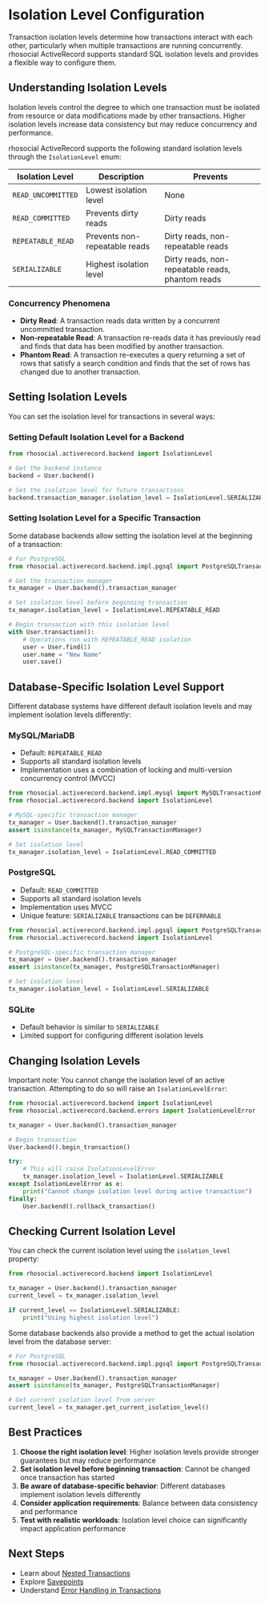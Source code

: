 # Isolation Level Configuration

Transaction isolation levels determine how transactions interact with each other, particularly when multiple transactions are running concurrently. rhosocial ActiveRecord supports standard SQL isolation levels and provides a flexible way to configure them.

## Understanding Isolation Levels

Isolation levels control the degree to which one transaction must be isolated from resource or data modifications made by other transactions. Higher isolation levels increase data consistency but may reduce concurrency and performance.

rhosocial ActiveRecord supports the following standard isolation levels through the `IsolationLevel` enum:

| Isolation Level | Description | Prevents |
|----------------|-------------|----------|
| `READ_UNCOMMITTED` | Lowest isolation level | None |
| `READ_COMMITTED` | Prevents dirty reads | Dirty reads |
| `REPEATABLE_READ` | Prevents non-repeatable reads | Dirty reads, non-repeatable reads |
| `SERIALIZABLE` | Highest isolation level | Dirty reads, non-repeatable reads, phantom reads |

### Concurrency Phenomena

- **Dirty Read**: A transaction reads data written by a concurrent uncommitted transaction.
- **Non-repeatable Read**: A transaction re-reads data it has previously read and finds that data has been modified by another transaction.
- **Phantom Read**: A transaction re-executes a query returning a set of rows that satisfy a search condition and finds that the set of rows has changed due to another transaction.

## Setting Isolation Levels

You can set the isolation level for transactions in several ways:

### Setting Default Isolation Level for a Backend

```python
from rhosocial.activerecord.backend import IsolationLevel

# Get the backend instance
backend = User.backend()

# Set the isolation level for future transactions
backend.transaction_manager.isolation_level = IsolationLevel.SERIALIZABLE
```

### Setting Isolation Level for a Specific Transaction

Some database backends allow setting the isolation level at the beginning of a transaction:

```python
# For PostgreSQL
from rhosocial.activerecord.backend.impl.pgsql import PostgreSQLTransactionManager

# Get the transaction manager
tx_manager = User.backend().transaction_manager

# Set isolation level before beginning transaction
tx_manager.isolation_level = IsolationLevel.REPEATABLE_READ

# Begin transaction with this isolation level
with User.transaction():
    # Operations run with REPEATABLE_READ isolation
    user = User.find(1)
    user.name = "New Name"
    user.save()
```

## Database-Specific Isolation Level Support

Different database systems have different default isolation levels and may implement isolation levels differently:

### MySQL/MariaDB

- Default: `REPEATABLE_READ`
- Supports all standard isolation levels
- Implementation uses a combination of locking and multi-version concurrency control (MVCC)

```python
from rhosocial.activerecord.backend.impl.mysql import MySQLTransactionManager
from rhosocial.activerecord.backend import IsolationLevel

# MySQL-specific transaction manager
tx_manager = User.backend().transaction_manager
assert isinstance(tx_manager, MySQLTransactionManager)

# Set isolation level
tx_manager.isolation_level = IsolationLevel.READ_COMMITTED
```

### PostgreSQL

- Default: `READ_COMMITTED`
- Supports all standard isolation levels
- Implementation uses MVCC
- Unique feature: `SERIALIZABLE` transactions can be `DEFERRABLE`

```python
from rhosocial.activerecord.backend.impl.pgsql import PostgreSQLTransactionManager
from rhosocial.activerecord.backend import IsolationLevel

# PostgreSQL-specific transaction manager
tx_manager = User.backend().transaction_manager
assert isinstance(tx_manager, PostgreSQLTransactionManager)

# Set isolation level
tx_manager.isolation_level = IsolationLevel.SERIALIZABLE
```

### SQLite

- Default behavior is similar to `SERIALIZABLE`
- Limited support for configuring different isolation levels

## Changing Isolation Levels

Important note: You cannot change the isolation level of an active transaction. Attempting to do so will raise an `IsolationLevelError`:

```python
from rhosocial.activerecord.backend import IsolationLevel
from rhosocial.activerecord.backend.errors import IsolationLevelError

tx_manager = User.backend().transaction_manager

# Begin transaction
User.backend().begin_transaction()

try:
    # This will raise IsolationLevelError
    tx_manager.isolation_level = IsolationLevel.SERIALIZABLE
except IsolationLevelError as e:
    print("Cannot change isolation level during active transaction")
finally:
    User.backend().rollback_transaction()
```

## Checking Current Isolation Level

You can check the current isolation level using the `isolation_level` property:

```python
from rhosocial.activerecord.backend import IsolationLevel

tx_manager = User.backend().transaction_manager
current_level = tx_manager.isolation_level

if current_level == IsolationLevel.SERIALIZABLE:
    print("Using highest isolation level")
```

Some database backends also provide a method to get the actual isolation level from the database server:

```python
# For PostgreSQL
from rhosocial.activerecord.backend.impl.pgsql import PostgreSQLTransactionManager

tx_manager = User.backend().transaction_manager
assert isinstance(tx_manager, PostgreSQLTransactionManager)

# Get current isolation level from server
current_level = tx_manager.get_current_isolation_level()
```

## Best Practices

1. **Choose the right isolation level**: Higher isolation levels provide stronger guarantees but may reduce performance
2. **Set isolation level before beginning transaction**: Cannot be changed once transaction has started
3. **Be aware of database-specific behavior**: Different databases implement isolation levels differently
4. **Consider application requirements**: Balance between data consistency and performance
5. **Test with realistic workloads**: Isolation level choice can significantly impact application performance

## Next Steps

- Learn about [Nested Transactions](nested_transactions.md)
- Explore [Savepoints](savepoints.md)
- Understand [Error Handling in Transactions](error_handling_in_transactions.md)